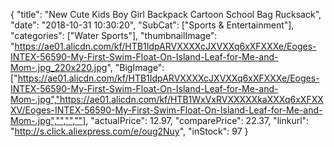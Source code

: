 {
	"title": "New Cute Kids Boy Girl Backpack Cartoon School Bag Rucksack",
	"date": "2018-10-31 10:30:20",
	"SubCat": ["Sports & Entertainment"],
	"categories": ["Water Sports"],
	"thumbnailImage": "https://ae01.alicdn.com/kf/HTB1IdpARVXXXXcJXVXXq6xXFXXXe/Eoges-INTEX-56590-My-First-Swim-Float-On-Island-Leaf-for-Me-and-Mom-.jpg_220x220.jpg",
	"BigImage": ["https://ae01.alicdn.com/kf/HTB1IdpARVXXXXcJXVXXq6xXFXXXe/Eoges-INTEX-56590-My-First-Swim-Float-On-Island-Leaf-for-Me-and-Mom-.jpg","https://ae01.alicdn.com/kf/HTB1WxVxRVXXXXXkaXXXq6xXFXXXV/Eoges-INTEX-56590-My-First-Swim-Float-On-Island-Leaf-for-Me-and-Mom-.jpg","","",""],
	"actualPrice": 12.97,
	"comparePrice": 22.37,
	"linkurl": "http://s.click.aliexpress.com/e/oug2Nuy",
	"inStock": 97
}
